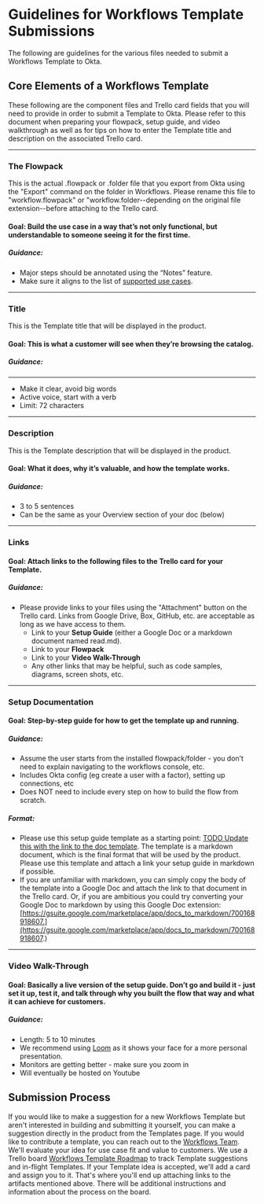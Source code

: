 # Guidelines for Workflows Template Submissions

The following are guidelines for the various files needed to submit a Workflows Template to Okta. 

## Core Elements of a Workflows Template

These following are the component files and Trello card fields that you will need to provide in order to submit a Template to Okta. Please refer to this document when preparing your flowpack, setup guide, and video walkthrough as well as for tips on how to enter the Template title and description on the associated Trello card.

---

### The Flowpack

This is the actual .flowpack or .folder file that you export from Okta using the "Export" command on the folder in Workflows. Please rename this file to "workflow.flowpack" or "workflow.folder--depending on the original file extension--before attaching to the Trello card.

#### Goal: Build the use case in a way that’s not only functional, but understandable to someone seeing it for the first time. 

##### Guidance:

*   Major steps should be annotated using the “Notes” feature.
*   Make sure it aligns to the list of [supported use cases](https://help.okta.com/en/prod/Content/Topics/Workflows/workflows-main.htm?cshid=ext-Okta-workflows).

---

### Title

This is the Template title that will be displayed in the product.

#### Goal: This is what a customer will see when they’re browsing the catalog.

##### Guidance:

---

*   Make it clear, avoid big words
*   Active voice, start with a verb
*   Limit: 72 characters

---

### Description

This is the Template description that will be displayed in the product.

#### Goal: What it does, why it’s valuable, and how the template works.

##### Guidance:

*   3 to 5 sentences
*   Can be the same as your Overview section of your doc (below)

---

### Links

#### Goal: Attach links to the following files to the Trello card for your Template.

##### Guidance:

*   Please provide links to your files using the "Attachment" button on the Trello card. Links from Google Drive, Box, GitHub, etc. are acceptable as long as we have access to them.
    *   Link to your **Setup Guide** (either a Google Doc or a markdown document named read.md).
    *   Link to your **Flowpack**
    *   Link to your **Video Walk-Through**
    *   Any other links that may be helpful, such as code samples, diagrams, screen shots, etc.

---

### Setup Documentation

#### Goal: Step-by-step guide for how to get the template up and running.

##### Guidance:

*   Assume the user starts from the installed flowpack/folder - you don’t need to explain navigating to the workflows console, etc.
*   Includes Okta config (eg create a user with a factor), setting up connections, etc
*   Does NOT need to include every step on how to build the flow from scratch.

##### Format:

*   Please use this setup guide template as a starting point: [TODO Update this with the link to the doc template](www.google.com). The template is a markdown document, which is the final format that will be used by the product. Please use this template and attach a link your setup guide in markdown if possible.
*   If you are unfamiliar with markdown, you can simply copy the body of the template into a Google Doc and attach the link to that document in the Trello card. Or, if you are ambitious you could try converting your Google Doc to markdown by using this Google Doc extension: [https://gsuite.google.com/marketplace/app/docs_to_markdown/700168918607.](https://gsuite.google.com/marketplace/app/docs_to_markdown/700168918607.)

---

### Video Walk-Through

#### Goal: Basically a live version of the setup guide. Don’t go and build it - just set it up, test it, and talk through why you built the flow that way and what it can achieve for customers.

##### Guidance:

*   Length: 5 to 10 minutes
*   We recommend using [Loom](www.loom.com) as it shows your face for a more personal presentation.
*   Monitors are getting better - make sure you zoom in
*   Will eventually be hosted on Youtube

## Submission Process

If you would like to make a suggestion for a new Workflows Template but aren't interested in building and submitting it yourself, you can make a suggestion directly in the product from the Templates page. If you would like to contribute a template,  you can reach out to the [Workflows Team](mailto:workflows@okta.com). We'll evaluate your idea for use case fit and value to customers. We use a Trello board [Workflows Template Roadmap](https://trello.com/b/gRp3nNHo/workflows-template-roadmap) to track Template suggestions and in-flight Templates. If your Template idea is accepted, we'll add a card and assign you to it. That's where you'll end up attaching links to the artifacts mentioned above. There will be additional instructions and information about the process on the board.

